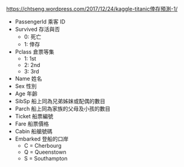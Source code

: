 https://chtseng.wordpress.com/2017/12/24/kaggle-titanic倖存預測-1/
- PassengerId 乘客 ID
- Survived 存活與否
  - 0: 死亡
  - 1: 倖存
- Pclass 倉票等集
  - 1: 1st
  - 2: 2nd
  - 3: 3rd
- Name 姓名
- Sex 性別
- Age 年齡
- SibSp 船上同為兄弟姊妹或配偶的數目
- Parch 船上同為家族的父母及小孩的數目
- Ticket 船票編號
- Fare 船票價格
- Cabin 船艙號碼
- Embarked 登船的口岸
  - C = Cherbourg
  - Q = Queenstown
  - S = Southampton
